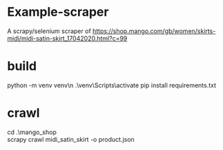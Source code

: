 # Example-scraper
A scrapy/selenium scraper of https://shop.mango.com/gb/women/skirts-midi/midi-satin-skirt_17042020.html?c=99

# build
python -m venv venv\n
.\venv\Scripts\activate
pip install requirements.txt

# crawl
cd .\mango_shop\
scrapy crawl midi_satin_skirt -o product.json
